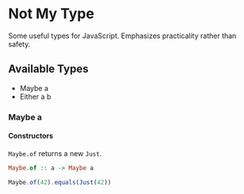 # Not My Type

Some useful types for JavaScript. Emphasizes practicality rather than safety.

## Available Types
 - Maybe a
 - Either a b

### Maybe a
#### Constructors

`Maybe.of` returns a new `Just`.
```haskell
Maybe.of :: a -> Maybe a
```

```javascript
Maybe.of(42).equals(Just(42))
```

